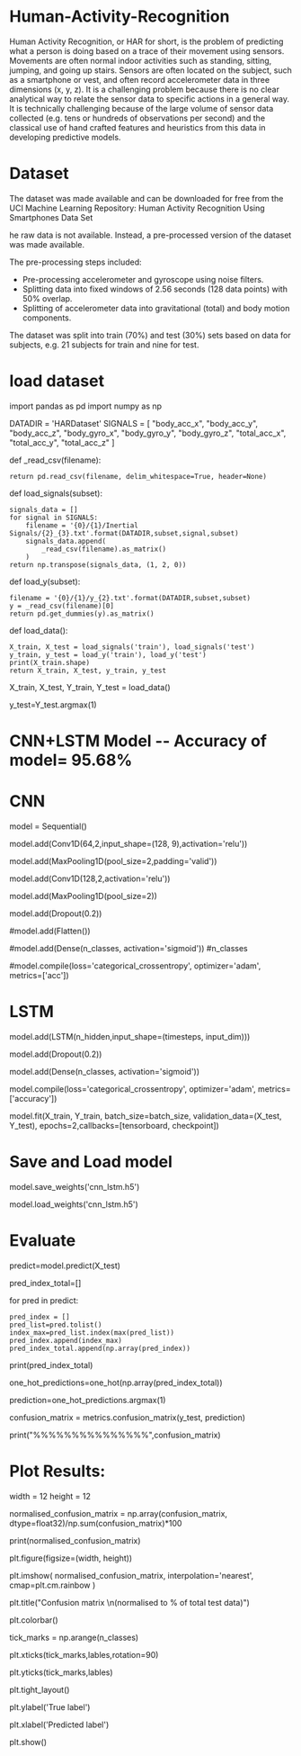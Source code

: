 # Human-Activity-Recognition
Human Activity Recognition, or HAR for short, is the problem of predicting what a person is doing based on a trace of their movement using sensors.
Movements are often normal indoor activities such as standing, sitting, jumping, and going up stairs.
Sensors are often located on the subject, such as a smartphone or vest, and often record accelerometer data in three dimensions (x, y, z).
It is a challenging problem because there is no clear analytical way to relate the sensor data to specific actions in a general way. It is technically challenging because of the large volume of sensor data collected (e.g. tens or hundreds of observations per second) and the classical use of hand crafted features and heuristics from this data in developing predictive models.

# Dataset
The dataset was made available and can be downloaded for free from the UCI Machine Learning Repository:
 Human Activity Recognition Using Smartphones Data Set
 
 he raw data is not available. Instead, a pre-processed version of the dataset was made available.

The pre-processing steps included:
<ul>
  <li>Pre-processing accelerometer and gyroscope using noise filters.</li>
  <li>Splitting data into fixed windows of 2.56 seconds (128 data points) with 50% overlap.</li>
  <li>Splitting of accelerometer data into gravitational (total) and body motion components.</li></ul>
  
  The dataset was split into train (70%) and test (30%) sets based on data for subjects, e.g. 21 subjects for train and nine for test.
  # load dataset
import pandas as pd
import numpy as np

DATADIR = 'HARDataset'
SIGNALS = [
    "body_acc_x",
    "body_acc_y",
    "body_acc_z",
    "body_gyro_x",
    "body_gyro_y",
    "body_gyro_z",
    "total_acc_x",
    "total_acc_y",
    "total_acc_z"
]

def _read_csv(filename):

    return pd.read_csv(filename, delim_whitespace=True, header=None)

def load_signals(subset):

    signals_data = []
    for signal in SIGNALS:
        filename = '{0}/{1}/Inertial Signals/{2}_{3}.txt'.format(DATADIR,subset,signal,subset)
        signals_data.append(
            _read_csv(filename).as_matrix()
        )
    return np.transpose(signals_data, (1, 2, 0))

def load_y(subset):
    
    filename = '{0}/{1}/y_{2}.txt'.format(DATADIR,subset,subset)
    y = _read_csv(filename)[0]
    return pd.get_dummies(y).as_matrix()


def load_data():
    
    X_train, X_test = load_signals('train'), load_signals('test')
    y_train, y_test = load_y('train'), load_y('test')
    print(X_train.shape)
    return X_train, X_test, y_train, y_test

X_train, X_test, Y_train, Y_test = load_data()

y_test=Y_test.argmax(1)

# CNN+LSTM Model  -- Accuracy of model= 95.68%
# CNN
model = Sequential()

model.add(Conv1D(64,2,input_shape=(128, 9),activation='relu'))

model.add(MaxPooling1D(pool_size=2,padding='valid'))

model.add(Conv1D(128,2,activation='relu'))

model.add(MaxPooling1D(pool_size=2))

model.add(Dropout(0.2))

#model.add(Flatten())

#model.add(Dense(n_classes, activation='sigmoid')) #n_classes

#model.compile(loss='categorical_crossentropy', optimizer='adam', metrics=['acc'])

# LSTM
model.add(LSTM(n_hidden,input_shape=(timesteps, input_dim)))

model.add(Dropout(0.2))

model.add(Dense(n_classes, activation='sigmoid'))

model.compile(loss='categorical_crossentropy',
              optimizer='adam',
              metrics=['accuracy'])

model.fit(X_train,
          Y_train,
          batch_size=batch_size,
          validation_data=(X_test, Y_test),
          epochs=2,callbacks=[tensorboard, checkpoint])
          
# Save and Load model
model.save_weights('cnn_lstm.h5')

model.load_weights('cnn_lstm.h5')

# Evaluate
predict=model.predict(X_test)

pred_index_total=[]

for pred in predict:

    pred_index = []
    pred_list=pred.tolist()
    index_max=pred_list.index(max(pred_list))
    pred_index.append(index_max)
    pred_index_total.append(np.array(pred_index))
    
print(pred_index_total)

one_hot_predictions=one_hot(np.array(pred_index_total))

prediction=one_hot_predictions.argmax(1)

confusion_matrix = metrics.confusion_matrix(y_test, prediction)

print("%%%%%%%%%%%%%%%",confusion_matrix)

# Plot Results:
width = 12
height = 12

normalised_confusion_matrix = np.array(confusion_matrix, dtype=float32)/np.sum(confusion_matrix)*100

print(normalised_confusion_matrix)

plt.figure(figsize=(width, height))

plt.imshow(
    normalised_confusion_matrix,
    interpolation='nearest',
    cmap=plt.cm.rainbow
)

plt.title("Confusion matrix \n(normalised to % of total test data)")

plt.colorbar()

tick_marks = np.arange(n_classes)

plt.xticks(tick_marks,lables,rotation=90)

plt.yticks(tick_marks,lables)

plt.tight_layout()

plt.ylabel('True label')

plt.xlabel('Predicted label')

plt.show()


  
